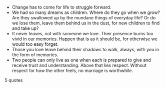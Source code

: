  - Change has to come for life to struggle forward.
 - We had so many dreams as children. Where do they go when we grow? Are they swallowed up by the mundane things of everyday life? Or do we lose them, leave them behind us in the dust, for new children to find and take up?
 - It never leaves, not with someone we love. Their presence burns too vivid in our memories. Happen that is as it should be, for otherwise we would too easy forget.
 - Those you love leave behind their shadows to walk, always, with you in the form of memories.
 - Two people can only live as one when each is prepared to give and receive trust and understanding. Above that lies respect. Without respect for how the other feels, no marriage is worthwhile.

5 quotes